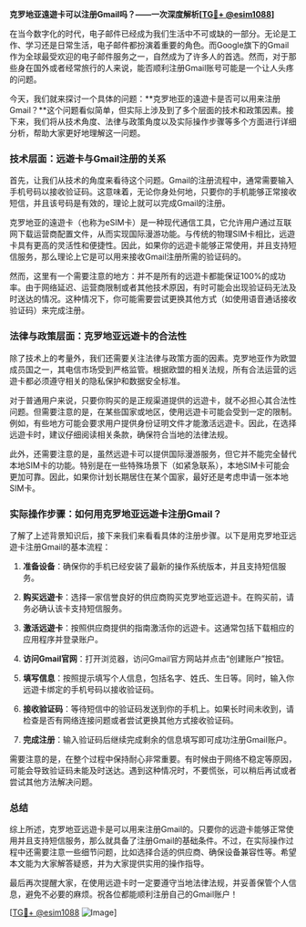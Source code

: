**克罗地亚遠遊卡可以注册Gmail吗？——一次深度解析[[TG💪+ @esim1088](https://t.me/s/esim1088)]**

在当今数字化的时代，电子邮件已经成为我们生活中不可或缺的一部分。无论是工作、学习还是日常生活，电子邮件都扮演着重要的角色。而Google旗下的Gmail作为全球最受欢迎的电子邮件服务之一，自然成为了许多人的首选。然而，对于那些身在国外或者经常旅行的人来说，能否顺利注册Gmail账号可能是一个让人头疼的问题。

今天，我们就来探讨一个具体的问题：**克罗地亚的遠遊卡是否可以用来注册Gmail？**这个问题看似简单，但实际上涉及到了多个层面的技术和政策因素。接下来，我们将从技术角度、法律与政策角度以及实际操作步骤等多个方面进行详细分析，帮助大家更好地理解这一问题。

### 技术层面：远遊卡与Gmail注册的关系

首先，让我们从技术的角度来看待这个问题。Gmail的注册流程中，通常需要输入手机号码以接收验证码。这意味着，无论你身处何地，只要你的手机能够正常接收短信，并且该号码是有效的，理论上就可以完成Gmail的注册。

克罗地亚的遠遊卡（也称为eSIM卡）是一种现代通信工具，它允许用户通过互联网下载运营商配置文件，从而实现国际漫游功能。与传统的物理SIM卡相比，远遊卡具有更高的灵活性和便捷性。因此，如果你的远遊卡能够正常使用，并且支持短信服务，那么理论上它是可以用来接收Gmail注册所需的验证码的。

然而，这里有一个需要注意的地方：并不是所有的远遊卡都能保证100%的成功率。由于网络延迟、运营商限制或者其他技术原因，有时可能会出现验证码无法及时送达的情况。这种情况下，你可能需要尝试更换其他方式（如使用语音通话接收验证码）来完成注册。

### 法律与政策层面：克罗地亚远遊卡的合法性

除了技术上的考量外，我们还需要关注法律与政策方面的因素。克罗地亚作为欧盟成员国之一，其电信市场受到严格监管。根据欧盟的相关法规，所有合法运营的远遊卡都必须遵守相关的隐私保护和数据安全标准。

对于普通用户来说，只要你购买的是正规渠道提供的远遊卡，就不必担心其合法性问题。但需要注意的是，在某些国家或地区，使用远遊卡可能会受到一定的限制。例如，有些地方可能会要求用户提供身份证明文件才能激活远遊卡。因此，在选择远遊卡时，建议仔细阅读相关条款，确保符合当地的法律法规。

此外，还需要注意的是，虽然远遊卡可以提供国际漫游服务，但它并不能完全替代本地SIM卡的功能。特别是在一些特殊场景下（如紧急联系），本地SIM卡可能会更加可靠。因此，如果你计划长期居住在某个国家，最好还是考虑申请一张本地SIM卡。

### 实际操作步骤：如何用克罗地亚远遊卡注册Gmail？

了解了上述背景知识后，接下来我们来看看具体的注册步骤。以下是用克罗地亚远遊卡注册Gmail的基本流程：

1. **准备设备**：确保你的手机已经安装了最新的操作系统版本，并且支持短信服务。
   
2. **购买远遊卡**：选择一家信誉良好的供应商购买克罗地亚远遊卡。在购买前，请务必确认该卡支持短信服务。

3. **激活远遊卡**：按照供应商提供的指南激活你的远遊卡。这通常包括下载相应的应用程序并登录账户。

4. **访问Gmail官网**：打开浏览器，访问Gmail官方网站并点击“创建账户”按钮。

5. **填写信息**：按照提示填写个人信息，包括名字、姓氏、生日等。同时，输入你远遊卡绑定的手机号码以接收验证码。

6. **接收验证码**：等待短信中的验证码发送到你的手机上。如果长时间未收到，请检查是否有网络连接问题或者尝试更换其他方式接收验证码。

7. **完成注册**：输入验证码后继续完成剩余的信息填写即可成功注册Gmail账户。

需要注意的是，在整个过程中保持耐心非常重要。有时候由于网络不稳定等原因，可能会导致验证码未能及时送达。遇到这种情况时，不要慌张，可以稍后再试或者尝试其他方法解决问题。

### 总结

综上所述，克罗地亚远遊卡是可以用来注册Gmail的。只要你的远遊卡能够正常使用并且支持短信服务，那么就具备了注册Gmail的基础条件。不过，在实际操作过程中还需要注意一些细节问题，比如选择合适的供应商、确保设备兼容性等。希望本文能为大家解答疑惑，并为大家提供实用的操作指导。

最后再次提醒大家，在使用远遊卡时一定要遵守当地法律法规，并妥善保管个人信息，避免不必要的麻烦。祝各位都能顺利注册自己的Gmail账户！

[[TG💪+ @esim1088](https://t.me/s/esim1088) ![Image](https://i.postimg.cc/4NQfJmqS/Snipaste-2025-05-13-00-14-12.png)]